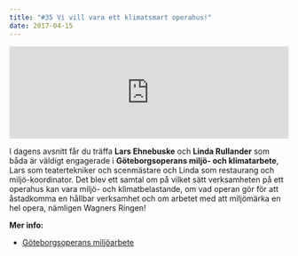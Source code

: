 ```yaml
---
title: "#35 Vi vill vara ett klimatsmart operahus!"
date: 2017-04-15
---
```


<iframe src="https://w.soundcloud.com/player/?url=https%3A//api.soundcloud.com/tracks/317787384&amp;color=001665&amp;auto_play=false&amp;hide_related=false&amp;show_comments=true&amp;show_user=true&amp;show_reposts=false" width="100%" height="166" frameborder="no" scrolling="no"></iframe>

I dagens avsnitt får du träffa **Lars Ehnebuske** och **Linda Rullander** som båda är väldigt engagerade i **Göteborgsoperans miljö- och klimatarbete**, Lars som teatertekniker och scenmästare och Linda som restaurang och miljö-koordinator. Det blev ett samtal om på vilket sätt verksamheten på ett operahus kan vara miljö- och klimatbelastande, om vad operan gör för att åstadkomma en hållbar verksamhet och om arbetet med att miljömärka en hel opera, nämligen Wagners Ringen!

**Mer info:**

- [Göteborgsoperans miljöarbete](http://sv.opera.se/om-oss/miljoarbete/)
